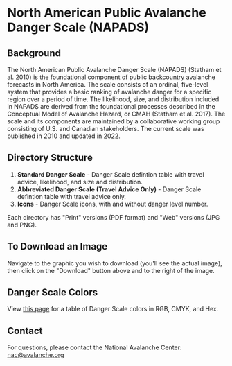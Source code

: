 # North American Public Avalanche Danger Scale (NAPADS)

## Background
The North American Public Avalanche Danger Scale (NAPADS) (Statham et al. 2010) is the foundational component of public backcountry avalanche forecasts in North America. The scale consists of an ordinal, five-level system that provides a basic ranking of avalanche danger for a specific region over a period of time. The likelihood, size, and distribution included in NAPADS are derived from the foundational processes described in the Conceptual Model of Avalanche Hazard, or CMAH (Statham et al. 2017).  The scale and its components are maintained by a collaborative working group consisting of U.S. and Canadian stakeholders. The current scale was published in 2010 and updated in 2022.

## Directory Structure
1. **Standard Danger Scale** - Danger Scale defintion table with travel advice, likelihood, and size and distribution.
2. **Abbreviated Danger Scale (Travel Advice Only)** - Danger Scale defintion table with travel advice only.
3. **Icons** - Danger Scale icons, with and without danger level number.

Each directory has "Print" versions (PDF format) and "Web" versions (JPG and PNG).

## To Download an Image
Navigate to the graphic you wish to download (you'll see the actual image), then click on the "Download" button above and to the right of the image.

## Danger Scale Colors
View [this page](https://github.com/NationalAvalancheCenter/north-american-public-avalanche-danger-scale/blob/be91193160d8fd0c48bb59ca2f3ff35cacd96fcc/COLORS.md) for a table of Danger Scale colors in RGB, CMYK, and Hex.

## Contact
For questions, please contact the National Avalanche Center: 
[nac@avalanche.org](mailto:nac@avalanche.org)
